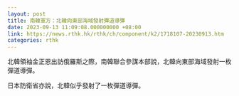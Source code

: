```yaml
---
layout: post
title: 南韓軍方：北韓向東部海域發射彈道導彈
date: 2023-09-13 11:09:08.000000000 +08:00
link: https://news.rthk.hk/rthk/ch/component/k2/1718107-20230913.htm
categories: rthk
---
```


北韓領袖金正恩出訪俄羅斯之際，南韓聯合參謀本部說，北韓向東部海域發射一枚彈道導彈。

日本防衛省亦說，北韓似乎發射了一枚彈道導彈。
